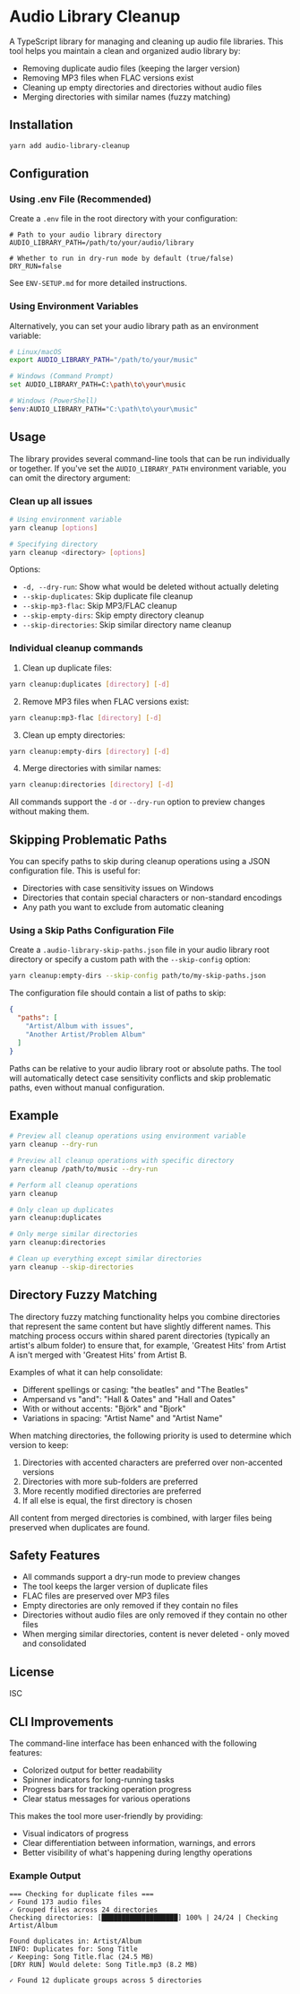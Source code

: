 # Audio Library Cleanup

A TypeScript library for managing and cleaning up audio file libraries. This tool helps you maintain a clean and organized audio library by:

- Removing duplicate audio files (keeping the larger version)
- Removing MP3 files when FLAC versions exist
- Cleaning up empty directories and directories without audio files
- Merging directories with similar names (fuzzy matching)

## Installation

```bash
yarn add audio-library-cleanup
```

## Configuration

### Using .env File (Recommended)

Create a `.env` file in the root directory with your configuration:

```
# Path to your audio library directory
AUDIO_LIBRARY_PATH=/path/to/your/audio/library

# Whether to run in dry-run mode by default (true/false)
DRY_RUN=false
```

See `ENV-SETUP.md` for more detailed instructions.

### Using Environment Variables

Alternatively, you can set your audio library path as an environment variable:

```bash
# Linux/macOS
export AUDIO_LIBRARY_PATH="/path/to/your/music"

# Windows (Command Prompt)
set AUDIO_LIBRARY_PATH=C:\path\to\your\music

# Windows (PowerShell)
$env:AUDIO_LIBRARY_PATH="C:\path\to\your\music"
```

## Usage

The library provides several command-line tools that can be run individually or together. If you've set the `AUDIO_LIBRARY_PATH` environment variable, you can omit the directory argument:

### Clean up all issues

```bash
# Using environment variable
yarn cleanup [options]

# Specifying directory
yarn cleanup <directory> [options]
```

Options:
- `-d, --dry-run`: Show what would be deleted without actually deleting
- `--skip-duplicates`: Skip duplicate file cleanup
- `--skip-mp3-flac`: Skip MP3/FLAC cleanup
- `--skip-empty-dirs`: Skip empty directory cleanup
- `--skip-directories`: Skip similar directory name cleanup

### Individual cleanup commands

1. Clean up duplicate files:
```bash
yarn cleanup:duplicates [directory] [-d]
```

2. Remove MP3 files when FLAC versions exist:
```bash
yarn cleanup:mp3-flac [directory] [-d]
```

3. Clean up empty directories:
```bash
yarn cleanup:empty-dirs [directory] [-d]
```

4. Merge directories with similar names:
```bash
yarn cleanup:directories [directory] [-d]
```

All commands support the `-d` or `--dry-run` option to preview changes without making them.

## Skipping Problematic Paths

You can specify paths to skip during cleanup operations using a JSON configuration file. This is useful for:

- Directories with case sensitivity issues on Windows
- Directories that contain special characters or non-standard encodings
- Any path you want to exclude from automatic cleaning

### Using a Skip Paths Configuration File

Create a `.audio-library-skip-paths.json` file in your audio library root directory or specify a custom path with the `--skip-config` option:

```bash
yarn cleanup:empty-dirs --skip-config path/to/my-skip-paths.json
```

The configuration file should contain a list of paths to skip:

```json
{
  "paths": [
    "Artist/Album with issues",
    "Another Artist/Problem Album"
  ]
}
```

Paths can be relative to your audio library root or absolute paths. The tool will automatically detect case sensitivity conflicts and skip problematic paths, even without manual configuration.

## Example

```bash
# Preview all cleanup operations using environment variable
yarn cleanup --dry-run

# Preview all cleanup operations with specific directory
yarn cleanup /path/to/music --dry-run

# Perform all cleanup operations
yarn cleanup

# Only clean up duplicates
yarn cleanup:duplicates

# Only merge similar directories
yarn cleanup:directories

# Clean up everything except similar directories
yarn cleanup --skip-directories
```

## Directory Fuzzy Matching

The directory fuzzy matching functionality helps you combine directories that represent the same content but have slightly different names. This matching process occurs within shared parent directories (typically an artist's album folder) to ensure that, for example, 'Greatest Hits' from Artist A isn't merged with 'Greatest Hits' from Artist B.

Examples of what it can help consolidate:

- Different spellings or casing: "the beatles" and "The Beatles"
- Ampersand vs "and": "Hall & Oates" and "Hall and Oates"
- With or without accents: "Björk" and "Bjork"
- Variations in spacing: "Artist Name" and "Artist  Name"

When matching directories, the following priority is used to determine which version to keep:

1. Directories with accented characters are preferred over non-accented versions
2. Directories with more sub-folders are preferred
3. More recently modified directories are preferred
4. If all else is equal, the first directory is chosen

All content from merged directories is combined, with larger files being preserved when duplicates are found.

## Safety Features

- All commands support a dry-run mode to preview changes
- The tool keeps the larger version of duplicate files
- FLAC files are preserved over MP3 files
- Empty directories are only removed if they contain no files
- Directories without audio files are only removed if they contain no other files
- When merging similar directories, content is never deleted - only moved and consolidated

## License

ISC 

## CLI Improvements

The command-line interface has been enhanced with the following features:

- Colorized output for better readability
- Spinner indicators for long-running tasks
- Progress bars for tracking operation progress
- Clear status messages for various operations

This makes the tool more user-friendly by providing:

- Visual indicators of progress
- Clear differentiation between information, warnings, and errors
- Better visibility of what's happening during lengthy operations

### Example Output

```
=== Checking for duplicate files ===
✓ Found 173 audio files
✓ Grouped files across 24 directories
Checking directories: [███████████████████] 100% | 24/24 | Checking Artist/Album

Found duplicates in: Artist/Album
INFO: Duplicates for: Song Title
✓ Keeping: Song Title.flac (24.5 MB)
[DRY RUN] Would delete: Song Title.mp3 (8.2 MB)

✓ Found 12 duplicate groups across 5 directories
``` 